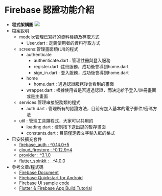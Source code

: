 # Firebase 認證功能介紹
* **程式架構圖**
![](https://i.imgur.com/QhY6Y1v.png)
* 檔案說明
    - models:管理已寫好的資料種類及存取方式
        - User.dart : 定義使用者的資料存取方式
    - screens:管理畫面類(UI)的程式
        - authenticate
            - authenticate.dart : 管理註冊與登入服務
            - register.dart :註冊服務，成功後會導到home.dart
            - sign_in.dart : 登入服務，成功後會導到home.dart
        - home 
            - home.dart : 通過認證服務後會看到的畫面
        - wrapper.dart : 根據使用者是否通過認證，而決定給予登入/註冊畫面或是主畫面
    - services:管理串接服務類的程式
        - auth.dart : 管理所有的認證方法，目前有加入基本的電子郵件/密碼方法
    - util : 管理工具類程式，大家可以共用的
        - loading.dart : 控制按下送出鍵的暫存畫面
        - constants.dart : 目前僅定義文字輸入框的格式
* 已安裝擴充套件
    - [firebase_auth : ^0.14.0+5](https://pub.dev/packages/firebase_auth)
    - [cloud_firestore : ^0.12.9+4](https://pub.dev/packages/cloud_firestore)
    - [provider : ^3.1.0](https://pub.dev/packages/provider)
    - [flutter_spinkit :　^4.0.0](https://pub.dev/packages/flutter_spinkit)
* 參考文章/程式碼
    - [Firebase Document](https://firebase.google.com/docs/auth/android/firebaseui)
    - [Firebase Quickstart for Android](https://github.com/firebase/quickstart-android)
    - [Firebase UI sample code](https://github.com/firebase/snippets-android/blob/bc39834be99275cd248a8577870c832692673b2b/auth/app/src/main/java/com/google/firebase/quickstart/auth/kotlin/FirebaseUIActivity.kt#L21-L35)
    - [Flutter & Firebase App Build Tutorial](https://youtube.com/playlist?list=PL4cUxeGkcC9j--TKIdkb3ISfRbJeJYQwC)
